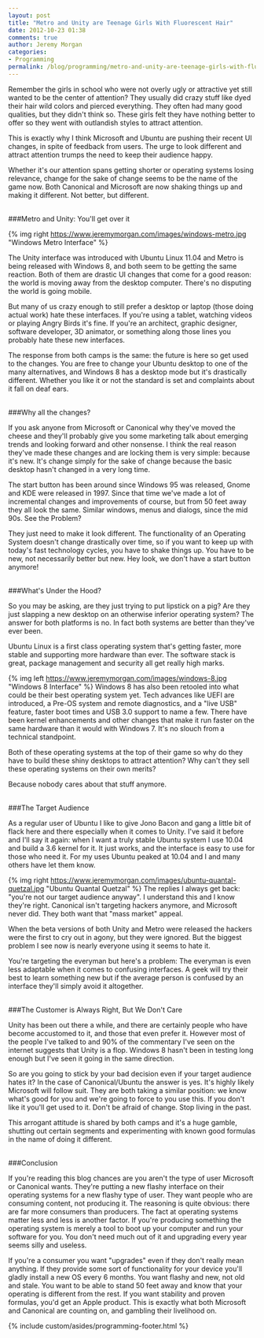 ```yaml
---
layout: post
title: "Metro and Unity are Teenage Girls With Fluorescent Hair"
date: 2012-10-23 01:38
comments: true
author: Jeremy Morgan
categories:
- Programming
permalink: /blog/programming/metro-and-unity-are-teenage-girls-with-fluorescent-hair/
---
```


Remember the girls in school who were not overly ugly or attractive yet still wanted to be the center of attention? They usually did crazy stuff like dyed their hair wild colors and pierced everything. They often had many good qualities, but they didn't think so. These girls felt they have nothing better to offer so they went with outlandish styles to attract attention. 

This is exactly why I think Microsoft and Ubuntu are pushing their recent UI changes, in spite of feedback from users. The urge to look different and attract attention trumps the need to keep their audience happy. 
<!-- more --> 
Whether it's our attention spans getting shorter or operating systems losing relevance, change for the sake of change seems to be the name of the game now. Both Canonical and Microsoft are now shaking things up and making it different. Not better, but different. 

<br />
###Metro and Unity: You'll get over it

{% img right https://www.jeremymorgan.com/images/windows-metro.jpg "Windows Metro Interface" %}

The Unity interface was introduced with Ubuntu Linux 11.04 and Metro is being released with Windows 8, and both seem to be getting the same reaction. Both of them are drastic UI changes that come for a good reason: the world is moving away from the desktop computer. There's no disputing the world is going mobile.

But many of us crazy enough to still prefer a desktop or laptop (those doing actual work) hate these interfaces. If you're using a tablet, watching videos or playing Angry Birds it's fine. If you're an architect, graphic designer, software developer, 3D animator, or something along those lines you probably hate these new interfaces. 

The response from both camps is the same: the future is here so get used to the changes. You are free to change your Ubuntu desktop to one of the many alternatives, and Windows 8 has a desktop mode but it's drastically different. Whether you like it or not the standard is set and complaints about it fall on deaf ears. 


<br />
###Why all the changes? 

If you ask anyone from Microsoft or Canonical why they've moved the cheese and they'll probably give you some marketing talk about emerging trends and looking forward and other nonsense. I think the real reason they've made these changes and are locking them is very simple: because it's new. It's change simply for the sake of change because the basic desktop hasn't changed in a very long time. 

The start button has been around since Windows 95 was released, Gnome and KDE were released in 1997. Since that time we've made a lot of incremental changes and improvements of course, but from 50 feet away they all look the same. Similar windows, menus and dialogs, since the mid 90s. See the Problem? 

They just need to make it look different. The functionality of an Operating System doesn't change drastically over time, so if you want to keep up with today's fast technology cycles, you have to shake things up. You have to be new, not necessarily better but new. Hey look, we don't have a start button anymore! 

<br />
###What's Under the Hood?

So you may be asking, are they just trying to put lipstick on a pig? Are they just slapping a new desktop on an otherwise inferior operating system? The answer for both platforms is no. In fact both systems are better than they've ever been. 

Ubuntu Linux is a first class operating system that's getting faster, more stable and supporting more hardware than ever. The software stack is great, package management and security all get really high marks. 

{% img left https://www.jeremymorgan.com/images/windows-8.jpg "Windows 8 Interface" %}
Windows 8 has also been retooled into what could be their best operating system yet. Tech advances like UEFI are introduced, a Pre-OS system and remote diagnostics, and a "live USB" feature, faster boot times and USB 3.0 support to name a few. There have been kernel enhancements and other changes that make it run faster on the same hardware than it would with Windows 7. It's no slouch from a technical standpoint. 

Both of these operating systems at the top of their game so why do they have to build these shiny desktops to attract attention? Why can't they sell these operating systems on their own merits? 

Because nobody cares about that stuff anymore. 

<br />
###The Target Audience

As a regular user of Ubuntu I like to give Jono Bacon and gang a little bit of flack here and there especially when it comes to Unity. I've said it before and I'll say it again: when I want a truly stable Ubuntu system I use 10.04 and build a 3.6 kernel for it. It just works, and the interface is easy to use for those who need it. For my uses Ubuntu peaked at 10.04 and I and many others have let them know.

{% img right https://www.jeremymorgan.com/images/ubuntu-quantal-quetzal.jpg "Ubuntu Quantal Quetzal" %}
The replies I always get back: "you're not our target audience anyway". I understand this and I know they're right. Canonical isn't targeting hackers anymore, and Microsoft never did. They both want that "mass market" appeal. 

When the beta versions of both Unity and Metro were released the hackers were the first to cry out in agony, but they were ignored. But the biggest problem I see now is nearly everyone using it seems to hate it. 

You're targeting the everyman but here's a problem: The everyman is even less adaptable when it comes to confusing interfaces. A geek will try their best to learn something new but if the average person is confused by an interface they'll simply avoid it altogether. 

<br />
###The Customer is Always Right, But We Don't Care

Unity has been out there a while, and there are certainly people who have become accustomed to it, and those that even prefer it. However most of the people I've talked to and 90% of the commentary I've seen on the internet suggests that Unity is a flop. Windows 8 hasn't been in testing long enough but I've seen it going in the same direction. 

So are you going to stick by your bad decision even if your target audience hates it? In the case of Canonical/Ubuntu the answer is yes. It's highly likely Microsoft will follow suit. They are both taking a similar position: we know what's good for you and we're going to force to you use this. If you don't like it you'll get used to it. Don't be afraid of change. Stop living in the past. 

This arrogant attitude is shared by both camps and it's a huge gamble, shutting out certain segments and experimenting with known good formulas in the name of doing it different. 

<br />
###Conclusion

If you're reading this blog chances are you aren't the type of user Microsoft or Canonical wants. They're putting a new flashy interface on their operating systems for a new flashy type of user. They want people who are consuming content, not producing it. The reasoning is quite obvious: there are far more consumers than producers. The fact at operating systems matter less and less is another factor. If you're producing something the operating system is merely a tool to boot up your computer and run your software for you. You don't need much out of it and upgrading every year seems silly and useless. 

If you're a consumer you want "upgrades" even if they don't really mean anything. If they provide some sort of functionality for your device you'll gladly install a new OS every 6 months. You want flashy and new, not old and stale. You want to be able to stand 50 feet away and know that your operating is different from the rest. If you want stability and proven formulas, you'd get an Apple product. This is exactly what both Microsoft and Canonical are counting on, and gambling their livelihood on. 

{% include custom/asides/programming-footer.html %}



